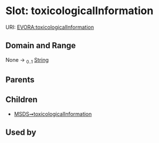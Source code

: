 
# Slot: toxicologicalInformation



URI: [EVORA:toxicologicalInformation](https://evora-project.eu/toxicologicalInformation)


## Domain and Range

None &#8594;  <sub>0..1</sub> [String](types/String.md)

## Parents


## Children

 *  [MSDS➞toxicologicalInformation](MSDS_toxicologicalInformation.md)

## Used by

